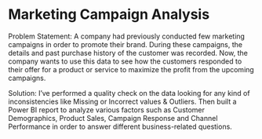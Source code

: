 # Marketing Campaign Analysis

Problem Statement: A company had previously conducted few
marketing campaigns in order to promote their brand. During
these campaigns, the details and past purchase history of the
customer was recorded. Now, the company wants to use this
data to see how the customers responded to their offer for a
product or service to maximize the profit from the upcoming
campaigns.

Solution: I’ve performed a quality check on the data looking for
any kind of inconsistencies like Missing or Incorrect values &
Outliers. Then built a Power BI report to analyze various factors
such as Customer Demographics, Product Sales, Campaign
Response and Channel Performance in order to answer different
business-related questions.

